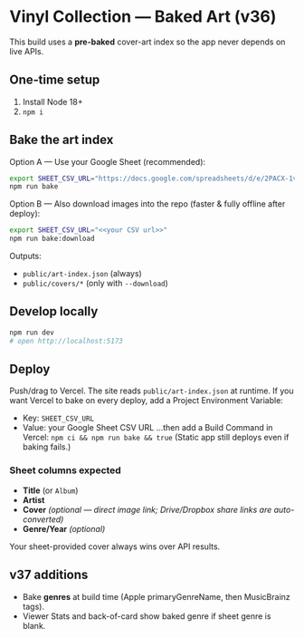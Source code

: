 # Vinyl Collection — Baked Art (v36)

This build uses a **pre-baked** cover-art index so the app never depends on live APIs.

## One‑time setup
1) Install Node 18+
2) `npm i`

## Bake the art index
Option A — Use your Google Sheet (recommended):
```bash
export SHEET_CSV_URL="https://docs.google.com/spreadsheets/d/e/2PACX-1vTJ7Jiw68O2JXlYMFddNYg7z622NoOjJ0Iz6A0yWT6afvrftLnc-OrN7loKD2W7t7PDbqrJpzLjtKDu/pub?gid=0&single=true&output=csv"
npm run bake
```

Option B — Also download images into the repo (faster & fully offline after deploy):
```bash
export SHEET_CSV_URL="<<your CSV url>>"
npm run bake:download
```
Outputs:
- `public/art-index.json` (always)
- `public/covers/*` (only with `--download`)

## Develop locally
```bash
npm run dev
# open http://localhost:5173
```

## Deploy
Push/drag to Vercel. The site reads `public/art-index.json` at runtime.
If you want Vercel to bake on every deploy, add a Project Environment Variable:
- Key: `SHEET_CSV_URL`
- Value: your Google Sheet CSV URL
…then add a Build Command in Vercel: `npm ci && npm run bake && true`
(Static app still deploys even if baking fails.)

### Sheet columns expected
- **Title** (or `Album`)
- **Artist**
- **Cover** _(optional — direct image link; Drive/Dropbox share links are auto-converted)_
- **Genre/Year** _(optional)_

Your sheet-provided cover always wins over API results.


## v37 additions
- Bake **genres** at build time (Apple primaryGenreName, then MusicBrainz tags).
- Viewer Stats and back-of-card show baked genre if sheet genre is blank.
